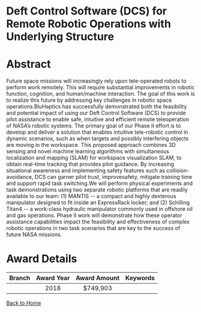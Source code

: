
Deft Control Software (DCS) for Remote Robotic Operations with Underlying Structure
===================================================================================

# Abstract


Future space missions will increasingly rely upon tele-operated robots to perform work remotely. This will require substantial improvements in robotic function, cognition, and human/machine interaction. The goal of this work is to realize this future by addressing key challenges in robotic space operations.BluHaptics has successfully demonstrated both the feasibility and potential impact of using our Deft Control Software (DCS) to provide pilot assistance to enable safe, intuitive and efficient remote teleoperation of NASA’s robotic systems. The primary goal of our Phase II effort is to develop and deliver a solution that enables intuitive tele-robotic control in dynamic scenarios, such as when targets and possibly interfering objects are moving in the workspace. This proposed approach combines 3D sensing and novel machine learning algorithms with simultaneous localization and mapping (SLAM) for workspace visualization SLAM, to obtain real-time tracking that provides pilot guidance. By increasing situational awareness and implementing safety features such as collision-avoidance, DCS can garner pilot trust, improvesafety, mitigate training time and support rapid task switching.We will perform physical experiments and task demonstrations using two separate robotic platforms that are readily available to our team: (1) MANTIS -- a compact and highly dexterous manipulator designed to fit inside an ExpressRack locker; and (2) Schilling Titan4 -- a work-class hydraulic manipulator commonly used in offshore oil and gas operations. Phase II work will demonstrate how these operator assistance capabilities impact the feasibility and effectiveness of complex robotic operations in two task scenarios that are key to the success of future NASA missions.  

# Award Details

|Branch|Award Year|Award Amount|Keywords|
| :---: | :---: | :---: | :---: |
||2018|$749,903||
  
  


[Back to Home](https://github.com/chrischow/dod_sbir_awards#365)